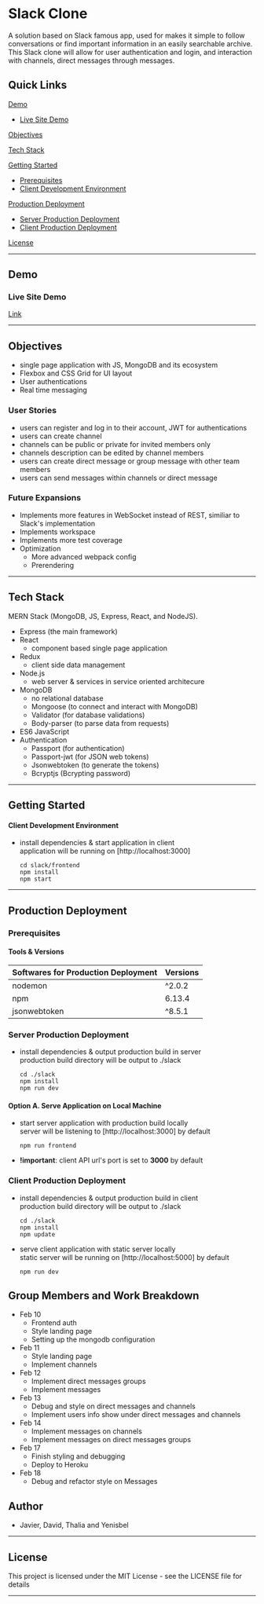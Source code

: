 # Slack Clone

A solution based on Slack famous app, used for makes it simple to follow conversations or find important information in an easily searchable archive. This Slack clone will allow for user authentication and login, and interaction with channels, direct messages through messages.

## Quick Links

[Demo](#demo)

- [Live Site Demo](#live-site-demo)

[Objectives](#objectives)

[Tech Stack](#tech-stack)


[Getting Started](#getting-started)

- [Prerequisites](#prerequisites)
- [Client Development Environment](#client-development-environment)


[Production Deployment](#production-deployment)

- [Server Production Deployment](#server-production-deployment)
- [Client Production Deployment](#client-production-deployment)


[License](#liscense)

---

## Demo

### Live Site Demo

[Link](http://slack-duplicate.herokuapp.com/)

---

## Objectives

- single page application with JS, MongoDB and its ecosystem
- Flexbox and CSS Grid for UI layout
- User authentications
- Real time messaging

### User Stories

- users can register and log in to their account, JWT for authentications
- users can create channel
- channels can be public or private for invited members only
- channels description can be edited by channel members
- users can create direct message or group message with other team members
- users can send messages within channels or direct message

### Future Expansions

- Implements more features in WebSocket instead of REST, similiar to Slack's implementation
- Implements workspace
- Implements more test coverage
- Optimization
  - More advanced webpack config
  - Prerendering

---

## Tech Stack
MERN Stack (MongoDB, JS, Express, React, and NodeJS).
- Express (the main framework)
- React
  - component based single page application
- Redux
  - client side data management
- Node.js
  - web server & services in service oriented architecure
- MongoDB
  - no relational database
  - Mongoose (to connect and interact with MongoDB)
  - Validator (for database validations)
  - Body-parser (to parse data from requests)
- ES6 JavaScript
- Authentication
  - Passport (for authentication)
  - Passport-jwt (for JSON web tokens)
  - Jsonwebtoken (to generate the tokens)
  - Bcryptjs (Bcrypting password)

---

## Getting Started

#### Client Development Environment

- install dependencies & start application in client  
  application will be running on [http://localhost:3000]

  ```
  cd slack/frontend
  npm install
  npm start
  ```

---

## Production Deployment

### Prerequisites

#### Tools & Versions

| Softwares for Production Deployment | Versions   |
| ----------------------------------- | ---------- |
| nodemon                             | ^2.0.2     |
| npm                                 | 6.13.4     |
| jsonwebtoken                        | ^8.5.1     |

### Server Production Deployment

- install dependencies & output production build in server  
  production build directory will be output to ./slack

  ```
  cd ./slack
  npm install
  npm run dev
  ```

#### Option A. Serve Application on Local Machine

- start server application with production build locally  
  server will be listening to [http://localhost:3000] by default

  ```npm ./slack
  npm run frontend
  ```

- **!important**: client API url's port is set to **3000** by default


### Client Production Deployment

- install dependencies & output production build in client  
  production build directory will be output to ./slack

  ```
  cd ./slack
  npm install
  npm update
  ```

- serve client application with static server locally  
  static server will be running on [http://localhost:5000] by default

  ```npm ./slack
  npm run dev
  ```

## Group Members and Work Breakdown

- Feb 10
  - Frontend auth 
  - Style landing page
  - Setting up the mongodb configuration 
- Feb 11
  - Style landing page
  - Implement channels
- Feb 12
  - Implement direct messages groups
  - Implement messages
- Feb 13
  - Debug and style on direct messages and channels
  - Implement users info show under direct messages and channels
- Feb 14
  - Implement messages on channels
  - Implement messages on direct messages groups
- Feb 17
  - Finish styling and debugging
  - Deploy to Heroku
- Feb 18
  - Debug and refactor style on Messages


## Author

- Javier, David, Thalia and Yenisbel

---

## License

This project is licensed under the MIT License - see the LICENSE file for details

---
